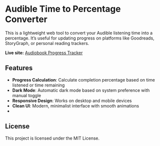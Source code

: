 # Audible Time to Percentage Converter

This is a lightweight web tool to convert your Audible listening time into a percentage. It’s useful for updating progress on platforms like Goodreads, StoryGraph, or personal reading trackers.

**Live site:** [Audiobook Progress Tracker](https://audible-time-to-percentage.netlify.app)

## Features
- **Progress Calculation**: Calculate completion percentage based on time listened or time remaining
- **Dark Mode**: Automatic dark mode based on system preference with manual toggle
- **Responsive Design**: Works on desktop and mobile devices
- **Clean UI**: Modern, minimalist interface with smooth animations
- 
## License

This project is licensed under the MIT License.
